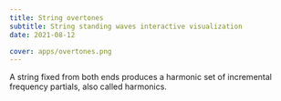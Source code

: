 ```yaml
---
title: String overtones
subtitle: String standing waves interactive visualization
date: 2021-08-12

cover: apps/overtones.png
---
```


<string-overtones />

A string fixed from both ends produces a harmonic set of incremental frequency partials, also called harmonics.
